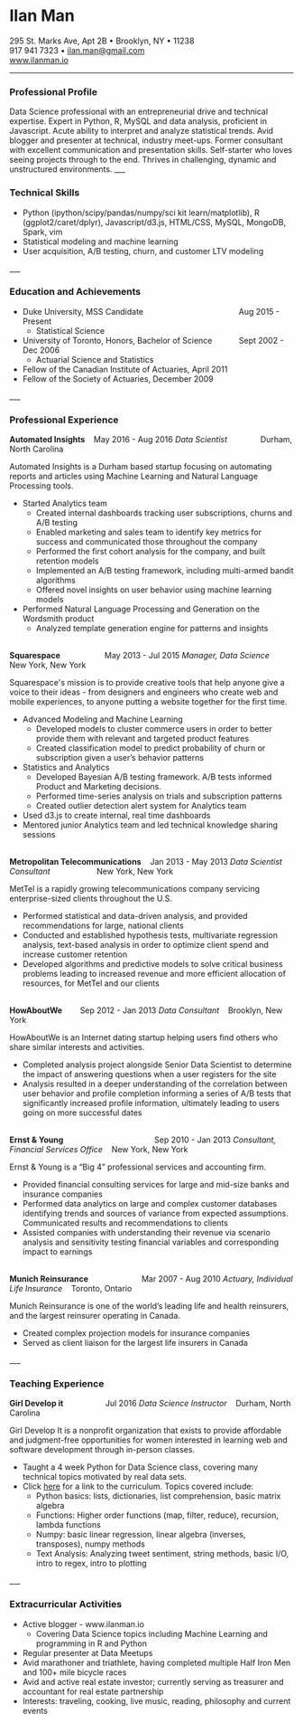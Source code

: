 # Ilan Man
295 St. Marks Ave, Apt 2B &bull; Brooklyn, NY &bull; 11238<br>
917 941 7323 &bull; ilan.man@gmail.com<br>
<a href="http://www.ilanman.io">www.ilanman.io</a><br>
___
<h3>Professional Profile</h3>
Data Science professional with an entrepreneurial drive and technical expertise. Expert in Python, R, MySQL and data analysis, proficient in Javascript. Acute ability to interpret and analyze statistical trends. Avid blogger and presenter at technical, industry meet-ups. Former consultant with excellent communication and presentation skills. Self-starter who loves seeing projects through to the end. Thrives in challenging, dynamic and unstructured environments.
___
<h3>Technical Skills</h3>
<ul>
<li>Python (ipython/scipy/pandas/numpy/sci kit learn/matplotlib), R (ggplot2/caret/dplyr), Javascript/d3.js, HTML/CSS, MySQL, MongoDB, Spark, vim<br>
<li>Statistical modeling and machine learning<br>
<li>User acquisition, A/B testing, churn, and customer LTV modeling
</ul>
___
<h3>Education and Achievements</h3>
<ul>
<li>Duke University, MSS Candidate &nbsp;&nbsp;&nbsp;&nbsp;&nbsp;&nbsp; &nbsp; &nbsp; &nbsp;&nbsp; &nbsp;&nbsp; &nbsp;&nbsp; &nbsp;&nbsp; &nbsp;&nbsp; &nbsp;&nbsp; &nbsp;&nbsp; &nbsp;&nbsp; &nbsp;&nbsp; &nbsp;&nbsp;&nbsp; Aug 2015 - Present
 <ul>
 <li>Statistical Science
 </ul>
<li>University of Toronto, Honors, Bachelor of Science &nbsp;&nbsp;&nbsp;&nbsp; &nbsp;&nbsp; &nbsp;&nbsp;   Sept 2002 - Dec 2006
 <ul>
 <li>Actuarial Science and Statistics
 </ul>
<li>Fellow of the Canadian Institute of Actuaries, April 2011
<li>Fellow of the Society of Actuaries, December 2009
</ul>
___
<h3>Professional Experience</h3>
<strong>Automated Insights</strong> &nbsp;&nbsp; May 2016 - Aug 2016  
<em>Data Scientist</em> &nbsp;&nbsp; &nbsp;&nbsp; &nbsp;&nbsp; &nbsp;&nbsp; &nbsp;  Durham, North Carolina  

Automated Insights is a Durham based startup focusing on automating reports and articles using Machine Learning and Natural Language Processing tools.
<ul>
<li>Started Analytics team
 <ul>
 <li>Created internal dashboards tracking user subscriptions, churns and A/B testing
 <li>Enabled marketing and sales team to identify key metrics for success and communicated those throughout the company
 <li>Performed the first cohort analysis for the company, and built retention models
 <li>Implemented an A/B testing framework, including multi-armed bandit algorithms
 <li>Offered novel insights on user behavior using machine learning models
 </ul>
<li>Performed Natural Language Processing and Generation on the Wordsmith product
 <ul>
 <li>Analyzed template generation engine for patterns and insights
 </ul>
</ul>

<br>
<strong>Squarespace</strong> &nbsp;&nbsp;&nbsp;&nbsp; &nbsp;&nbsp;&nbsp;&nbsp; &nbsp;&nbsp;&nbsp;&nbsp;&nbsp;&nbsp;&nbsp;&nbsp;  May 2013 - Jul 2015  
<em>Manager, Data Science</em> &nbsp;&nbsp; New York, New York 

Squarespace's mission is to provide creative tools that help anyone give a voice to their ideas - from designers and engineers who create web and mobile experiences, to anyone putting a website together for the first time.<br>
<ul>
<li>Advanced Modeling and Machine Learning
 <ul>
 <li>Developed models to cluster commerce users in order to better provide them with relevant and targeted product features<br>
 <li>Created classification model to predict probability of churn or subscription given a user’s behavior patterns<br>
 </ul>
<li>Statistics and Analytics
 <ul>
 <li>Developed Bayesian A/B testing framework. A/B tests informed Product and Marketing decisions.<br>
 <li>Performed time-series analysis on trials and subscription patterns<br>
 <li>Created outlier detection alert system for Analytics team<br>
 </ul>
<li>Used d3.js to create internal, real time dashboards<br>
<li>Mentored junior Analytics team and led technical knowledge sharing sessions<br>
</ul>
<br>
<strong>Metropolitan Telecommunications</strong> &nbsp;&nbsp; Jan 2013 - May 2013  
<em>Data Scientist Consultant</em> &nbsp;&nbsp; &nbsp;&nbsp;&nbsp;&nbsp; &nbsp;&nbsp;&nbsp;&nbsp;&nbsp;&nbsp;&nbsp;&nbsp;&nbsp;&nbsp;&nbsp;  New York, New York  

MetTel is a rapidly growing telecommunications company servicing enterprise-sized clients throughout the U.S.<br>
<ul>
<li>Performed statistical and data-driven analysis, and provided recommendations for large, national clients<br>
<li>Conducted and established hypothesis tests, multivariate regression analysis, text-based analysis in order to optimize client spend and increase customer retention<br>
<li>Developed algorithms and predictive models to solve critical business problems leading to increased revenue and more efficient allocation of resources, for MetTel and our clients<br>
</ul>
<br>
<strong>HowAboutWe</strong> &nbsp;&nbsp; &nbsp; &nbsp; Sep 2012 - Jan 2013  
<em>Data Consultant</em> &nbsp;&nbsp; Brooklyn, New York  

HowAboutWe is an Internet dating startup helping users find others who share similar interests and activities.<br>
<ul>
<li>Completed analysis project alongside Senior Data Scientist to determine the impact of answering questions when a user registers for the site<br>
<li>Analysis resulted in a deeper understanding of the correlation between user behavior and profile completion informing a series of A/B tests that significantly increased profile information, ultimately leading to users going on more successful dates<br>
</ul>
<br>
<strong>Ernst &amp; Young</strong> &nbsp;&nbsp; &nbsp; &nbsp; &nbsp; &nbsp; &nbsp;&nbsp; &nbsp;&nbsp; &nbsp;&nbsp; &nbsp;&nbsp; &nbsp;&nbsp; &nbsp;&nbsp; &nbsp;&nbsp; &nbsp;&nbsp; &nbsp;&nbsp; &nbsp;&nbsp;Sep 2010 - Jan 2013  
<em>Consultant, Financial Services Office</em> &nbsp;&nbsp; New York, New York  

Ernst &amp; Young is a “Big 4” professional services and accounting firm.<br>
<ul>
<li>Provided financial consulting services for large and mid-size banks and insurance companies<br>
<li>Performed data analytics on large and complex customer databases identifying trends and sources of variance from expected assumptions. Communicated results and recommendations to clients<br>
<li>Assisted companies with understanding their revenue via scenario analysis and sensitivity testing financial variables and corresponding impact to earnings<br>
</ul>
<br>
<strong>Munich Reinsurance</strong> &nbsp;&nbsp; &nbsp; &nbsp; &nbsp; &nbsp; &nbsp; &nbsp; &nbsp; &nbsp; &nbsp; &nbsp; Mar 2007 - Aug 2010  
<em>Actuary, Individual Life Insurance</em> &nbsp;&nbsp; Toronto, Ontario  

Munich Reinsurance is one of the world’s leading life and health reinsurers, and the largest reinsurer operating in Canada.<br>
<ul>
<li>Created complex projection models for insurance companies<br>
<li>Served as client liaison for the largest life insurers in Canada<br>
</ul>
___
<h3>Teaching Experience</h3>
<strong>Girl Develop it</strong> &nbsp;&nbsp; &nbsp; &nbsp; &nbsp; &nbsp; &nbsp; &nbsp; &nbsp;&nbsp; Jul 2016  
<em>Data Science Instructor</em> &nbsp;&nbsp; Durham, North Carolina  

Girl Develop It is a nonprofit organization that exists to provide affordable and judgment-free opportunities for women interested in learning web and software development through in-person classes.  
<ul>
<li>Taught a 4 week Python for Data Science class, covering many technical topics motivated by real data sets.
<li>Click <a href="https://github.com/ilanman/gdi">here</a> for a link to the curriculum. Topics covered include:
<ul>
<li>Python basics: lists, dictionaries, list comprehension, basic matrix algebra
<li>Functions: Higher order functions (map, filter, reduce), recursion, lambda functions
<li>Numpy: basic linear regression, linear algebra (inverses, transposes), numpy methods
<li>Text Analysis: Analyzing tweet sentiment, string methods, basic I/O, intro to regex, intro to plotting
</ul>
</ul>
___
<h3>Extracurricular Activities</h3>
<ul>
<li>Active blogger - www.ilanman.io
 <ul>
 <li>Covering Data Science topics including Machine Learning and programming in R and Python
 </ul>
<li>Regular presenter at Data Meetups
<li>Avid marathoner and triathlete, having completed multiple Half Iron Men and 100+ mile bicycle races
<li>Avid and active real estate investor; currently serving as treasurer and accountant for real estate partnership
<li>Interests: traveling, cooking, live music, reading, philosophy and current events
</ul>

